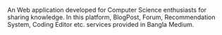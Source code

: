 An Web application developed for Computer Science enthusiasts for sharing knowledge.
In this platform, BlogPost, Forum, Recommendation System, Coding Editor etc. services provided in Bangla Medium.
